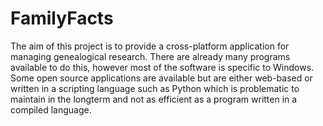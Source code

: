 # FamilyFacts
The aim of this project is to provide a cross-platform application for managing genealogical research. There are already many programs available to do this, however most of the software is specific to Windows. Some open source applications are available but are either web-based or written in a scripting language such as Python which is problematic to maintain in the longterm and not as efficient as a program written in a compiled language.
